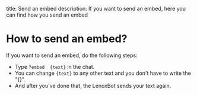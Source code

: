 title: Send an embed
description: If you want to send an embed, here you can find how you send an embed

# How to send an embed?

If you want to send an embed, do the following steps:
* Type `?embed  {text}` in the chat.
* You can change `{text}` to any other text and you don't have to write the "{}".
* And after you've done that, the LenoxBot sends your text again.
